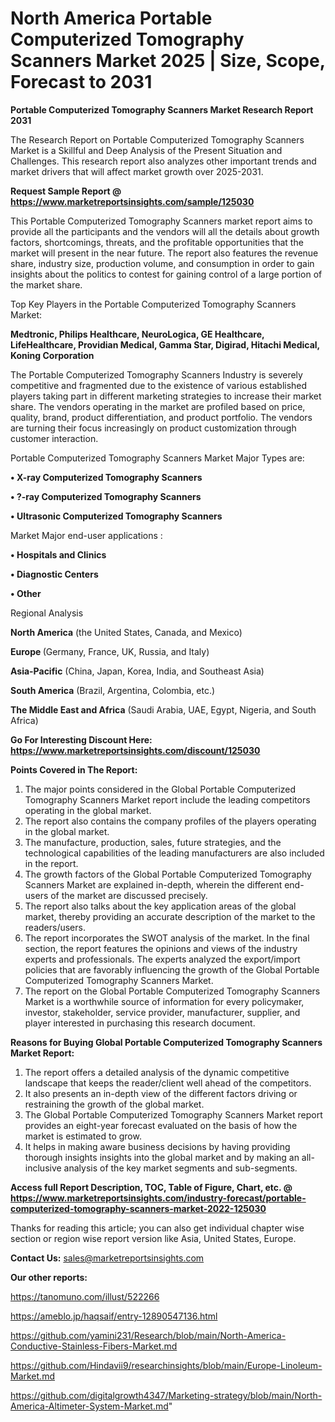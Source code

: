 # North America Portable Computerized Tomography Scanners Market 2025 | Size, Scope, Forecast to 2031

<strong>Portable Computerized Tomography Scanners Market Research Report 2031</strong>

The Research Report on Portable Computerized Tomography Scanners Market is a Skillful and Deep Analysis of the Present Situation and Challenges. This research report also analyzes other important trends and market drivers that will affect market growth over 2025-2031.

<strong>Request Sample Report @ <a href=https://www.marketreportsinsights.com/sample/125030>https://www.marketreportsinsights.com/sample/125030</a></strong>

This Portable Computerized Tomography Scanners market report aims to provide all the participants and the vendors will all the details about growth factors, shortcomings, threats, and the profitable opportunities that the market will present in the near future. The report also features the revenue share, industry size, production volume, and consumption in order to gain insights about the politics to contest for gaining control of a large portion of the market share.

Top Key Players in the Portable Computerized Tomography Scanners Market:

<strong>Medtronic, Philips Healthcare, NeuroLogica, GE Healthcare, LifeHealthcare, Providian Medical, Gamma Star, Digirad, Hitachi Medical, Koning Corporation</strong>

The Portable Computerized Tomography Scanners Industry is severely competitive and fragmented due to the existence of various established players taking part in different marketing strategies to increase their market share. The vendors operating in the market are profiled based on price, quality, brand, product differentiation, and product portfolio. The vendors are turning their focus increasingly on product customization through customer interaction.

Portable Computerized Tomography Scanners Market Major Types are:

<strong>• X-ray Computerized Tomography Scanners

• ?-ray Computerized Tomography Scanners

• Ultrasonic Computerized Tomography Scanners</strong>

Market Major end-user applications :

<strong>• Hospitals and Clinics

• Diagnostic Centers

• Other</strong>

Regional Analysis

</u><strong><b>North America</b></strong> (the United States, Canada, and Mexico)

<strong><b>Europe </b></strong>(Germany, France, UK, Russia, and Italy)

<strong><b>Asia-Pacific</b></strong> (China, Japan, Korea, India, and Southeast Asia)

<strong><b>South America</b></strong> (Brazil, Argentina, Colombia, etc.)

<strong><b>The Middle East and Africa</b></strong> (Saudi Arabia, UAE, Egypt, Nigeria, and South Africa)

<strong>Go For Interesting Discount Here: <a href=https://www.marketreportsinsights.com/discount/125030>https://www.marketreportsinsights.com/discount/125030</a></strong>

<strong>Points Covered in The Report:</strong>
<ol>
  <li>The major points considered in the Global Portable Computerized Tomography Scanners Market report include the leading competitors operating in the global market.</li>
  <li>The report also contains the company profiles of the players operating in the global market.</li>
  <li>The manufacture, production, sales, future strategies, and the technological capabilities of the leading manufacturers are also included in the report.</li>
  <li>The growth factors of the Global Portable Computerized Tomography Scanners Market are explained in-depth, wherein the different end-users of the market are discussed precisely.</li>
  <li>The report also talks about the key application areas of the global market, thereby providing an accurate description of the market to the readers/users.</li>
  <li>The report incorporates the SWOT analysis of the market. In the final section, the report features the opinions and views of the industry experts and professionals. The experts analyzed the export/import policies that are favorably influencing the growth of the Global Portable Computerized Tomography Scanners Market.</li>
  <li>The report on the Global Portable Computerized Tomography Scanners Market is a worthwhile source of information for every policymaker, investor, stakeholder, service provider, manufacturer, supplier, and player interested in purchasing this research document.</li>
</ol>
<strong>Reasons for Buying Global Portable Computerized Tomography Scanners Market Report:</strong>

<ol>
  <li>The report offers a detailed analysis of the dynamic competitive landscape that keeps the reader/client well ahead of the competitors.</li>
  <li>It also presents an in-depth view of the different factors driving or restraining the growth of the global market.</li>
  <li>The Global Portable Computerized Tomography Scanners Market report provides an eight-year forecast evaluated on the basis of how the market is estimated to grow.</li>
  <li>It helps in making aware business decisions by having providing thorough insights insights into the global market and by making an all-inclusive analysis of the key market segments and sub-segments.</li>
</ol>
<strong>Access full Report Description, TOC, Table of Figure, Chart, etc. @ <a href=https://www.marketreportsinsights.com/industry-forecast/portable-computerized-tomography-scanners-market-2022-125030>https://www.marketreportsinsights.com/industry-forecast/portable-computerized-tomography-scanners-market-2022-125030</a></strong>


Thanks for reading this article; you can also get individual chapter wise section or region wise report version like Asia, United States, Europe.

<strong>Contact Us:</strong>
sales@marketreportsinsights.com

<strong>Our other reports:</strong>

<a href=https://tanomuno.com/illust/522266>https://tanomuno.com/illust/522266</a>

<a href=https://ameblo.jp/haqsaif/entry-12890547136.html>https://ameblo.jp/haqsaif/entry-12890547136.html</a>

<a href=https://github.com/yamini231/Research/blob/main/North-America-Conductive-Stainless-Fibers-Market.md>https://github.com/yamini231/Research/blob/main/North-America-Conductive-Stainless-Fibers-Market.md</a>

<a href=https://github.com/Hindavii9/researchinsights/blob/main/Europe-Linoleum-Market.md>https://github.com/Hindavii9/researchinsights/blob/main/Europe-Linoleum-Market.md</a>

<a href=https://github.com/digitalgrowth4347/Marketing-strategy/blob/main/North-America-Altimeter-System-Market.md>https://github.com/digitalgrowth4347/Marketing-strategy/blob/main/North-America-Altimeter-System-Market.md</a>"
